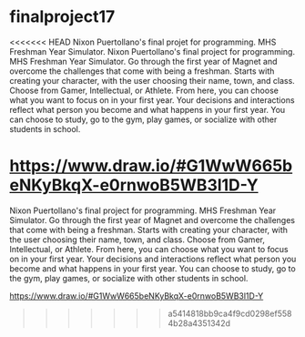 # finalproject17
<<<<<<< HEAD
Nixon Puertollano's final projet for programming. MHS Freshman Year Simulator.
Nixon Puertollano's final project for programming. MHS Freshman Year Simulator.
Go through the first year of Magnet and overcome the challenges that come with being a freshman.
Starts with creating your character, with the user choosing their name, town, and class.
Choose from Gamer, Intellectual, or Athlete. From here, you can choose what you want
to focus on in your first year. Your decisions and interactions reflect what person
you become and what happens in your first year. You can choose to study, go to the gym, play games,
or socialize with other students in school.

https://www.draw.io/#G1WwW665beNKyBkqX-e0rnwoB5WB3l1D-Y
=======
Nixon Puertollano's final project for programming. MHS Freshman Year Simulator. 
  Go through the first year of Magnet and overcome the challenges that come with being a freshman.
Starts with creating your character, with the user choosing their name, town, and class. Choose
from Gamer, Intellectual, or Athlete. From here, you can choose what you want to focus on in 
your first year. Your decisions and interactions reflect what person you become and what happens 
in your first year. You can choose to study, go to the gym, play games, or socialize with other
students in school. 

https://www.draw.io/#G1WwW665beNKyBkqX-e0rnwoB5WB3l1D-Y
>>>>>>> a5414818bb9ca4f9cd0298ef5584b28a4351342d
